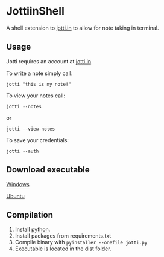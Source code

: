 # JottiinShell
A shell extension to [jotti.in](https://jotti.in/) to allow for note taking in terminal.

## Usage
Jotti requires an account at [jotti.in](https://jotti.in/)

To write a note simply call:

`jotti "this is my note!"`

To view your notes call:

`jotti --notes`

or

`jotti --view-notes`

To save your credentials:

`jotti --auth`

## Download executable
[Windows](https://sourceforge.net/projects/jotti/files/jotti.exe)

[Ubuntu](https://sourceforge.net/projects/jotti/files/jotti)

## Compilation
1. Install [python](https://www.python.org/).
2. Install packages from requirements.txt
3. Compile binary with `pyinstaller --onefile jotti.py`
4. Executable is located in the dist folder.

